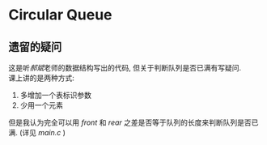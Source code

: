 # Circular Queue
## 遗留的疑问
这是听*郝斌*老师的数据结构写出的代码, 但关于判断队列是否已满有写疑问.</br>
课上讲的是两种方式:
1. 多增加一个表标识参数
2. 少用一个元素

但是我认为完全可以用 *front* 和 *rear* 之差是否等于队列的长度来判断队列是否已满. (详见 *main.c* )
